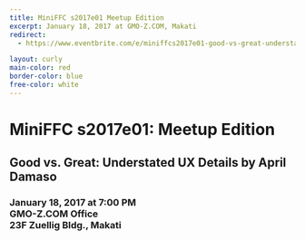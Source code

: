 ```yaml
---
title: MiniFFC s2017e01 Meetup Edition
excerpt: January 18, 2017 at GMO-Z.COM, Makati
redirect:
  - https://www.eventbrite.com/e/miniffcs2017e01-good-vs-great-understated-ux-details-tickets-30238833164

layout: curly
main-color: red
border-color: blue
free-color: white
---
```


# MiniFFC s2017e01: Meetup Edition

## Good vs. Great: Understated UX Details by April Damaso 

### January 18, 2017 at 7:00 PM <br> GMO-Z.COM Office <br> 23F Zuellig Bldg., Makati
